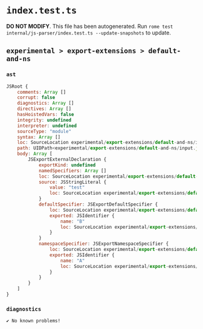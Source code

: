 # `index.test.ts`

**DO NOT MODIFY**. This file has been autogenerated. Run `rome test internal/js-parser/index.test.ts --update-snapshots` to update.

## `experimental > export-extensions > default-and-ns`

### `ast`

```javascript
JSRoot {
	comments: Array []
	corrupt: false
	diagnostics: Array []
	directives: Array []
	hasHoistedVars: false
	integrity: undefined
	interpreter: undefined
	sourceType: "module"
	syntax: Array []
	loc: SourceLocation experimental/export-extensions/default-and-ns/input.js 1:0-2:0
	path: UIDPath<experimental/export-extensions/default-and-ns/input.js>
	body: Array [
		JSExportExternalDeclaration {
			exportKind: undefined
			namedSpecifiers: Array []
			loc: SourceLocation experimental/export-extensions/default-and-ns/input.js 1:0-1:29
			source: JSStringLiteral {
				value: "test"
				loc: SourceLocation experimental/export-extensions/default-and-ns/input.js 1:22-1:28
			}
			defaultSpecifier: JSExportDefaultSpecifier {
				loc: SourceLocation experimental/export-extensions/default-and-ns/input.js 1:7-1:8
				exported: JSIdentifier {
					name: "B"
					loc: SourceLocation experimental/export-extensions/default-and-ns/input.js 1:7-1:8 (B)
				}
			}
			namespaceSpecifier: JSExportNamespaceSpecifier {
				loc: SourceLocation experimental/export-extensions/default-and-ns/input.js 1:10-1:16
				exported: JSIdentifier {
					name: "A"
					loc: SourceLocation experimental/export-extensions/default-and-ns/input.js 1:15-1:16 (A)
				}
			}
		}
	]
}
```

### `diagnostics`

```
✔ No known problems!

```
